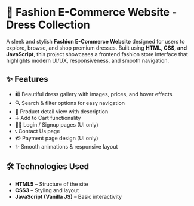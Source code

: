 # 👗 Fashion E-Commerce Website - Dress Collection

A sleek and stylish **Fashion E-Commerce Website** designed for users to explore, browse, and shop premium dresses. Built using **HTML, CSS, and JavaScript**, this project showcases a frontend fashion store interface that highlights modern UI/UX, responsiveness, and smooth navigation.

## ✨ Features

- 🛍️ Beautiful dress gallery with images, prices, and hover effects  
- 🔍 Search & filter options for easy navigation  
- 🧾 Product detail view with description  
- ➕ Add to Cart functionality  
- 🧑‍💻 Login / Signup pages (UI only)  
- 📞 Contact Us page  
- 💳 Payment page design (UI only)  
- ✨ Smooth animations & responsive layout

## 🛠️ Technologies Used

- **HTML5** – Structure of the site  
- **CSS3** – Styling and layout  
- **JavaScript (Vanilla JS)** – Basic interactivity  

